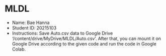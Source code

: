 # MLDL

* Name: Bae Hanna
* Student ID: 20215103
* Instructions: Save Auto.csv data to Google Drive ‘/content/drive/MyDrive/MLDL/Auto.csv’. After that, you can mount it on Google Drive according to the given code and run the code in Google Colab.
